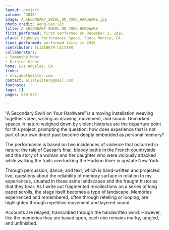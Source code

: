 ```yaml
---
layout: project
volume: '2016'
image: A_SECONDARY_SWIRL_ON_YOUR_HARDWARE.jpg
photo_credit: Weng-San Sit
title: A SECONDARY SWIRL ON YOUR HARDWARE
first_performed: first performed on December 2, 2016
place: Highways Performance Space, Santa Monica, CA
times_performed: performed twice in 2016
contributor: ELIZABETH LEISTER
collaborators:
- Samantha Mohr
- Kristen Klehr
home: Los Angeles, CA
links:
- elizabetheister.com
contact: elizleister@gmail.com
footnote: ''
tags: []
pages: 526-527

---
```


“A Secondary Swirl on Your Hardware” is a moving installation weaving together video, writing as drawing, movement, and sound. Unmarked spaces in nature weighed down by violent histories are the departure point for this project, prompting the question: how does experience that is not part of our own direct past become deeply embedded as personal memory?

The performance is based on two incidences of violence that occurred in nature: the tale of Caesar’s final, bloody battle in the French countryside and the story of a woman and her daughter who were viciously attacked while walking the trails overlooking the Hudson River in upstate New York.

Through percussion, dance, and text, which is hand-written and projected live, questions about the reliability of memory surface in relation to my experiences, situated in these same landscapes and the fraught histories that they bear. As I write out fragmented recollections on a series of long paper scrolls, the stage itself becomes a type of landscape. Memories experienced and remembered, often through retelling or looping, are highlighted through repetitive movement and layered sound.

Accounts are relayed, transcribed through the handwritten word. However, like the memories they are based upon, each one remains murky, tangled, and unfinished.
